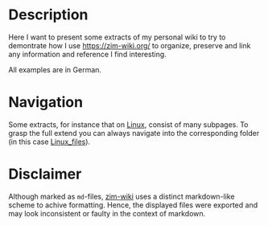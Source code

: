 # Description
Here I want to present some extracts of my personal wiki to try to demontrate how I use https://zim-wiki.org/ to organize, preserve and link any information and reference I find interesting.

All examples are in German.

# Navigation
Some extracts, for instance that on [Linux](./Linux.md), consist of many subpages. To grasp the full extend you can always navigate into the corresponding folder (in this case [Linux_files](./Linux_files)).

# Disclaimer
Although marked as `md`-files, [zim-wiki](https://zim-wiki.org/) uses a distinct markdown-like scheme to achive formatting. Hence, the displayed files were exported and may look inconsistent or faulty in the context of markdown.
